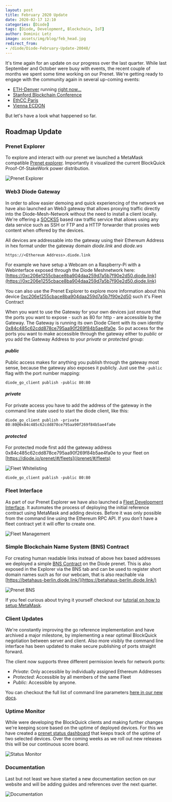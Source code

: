 ```yaml
---
layout: post
title: February 2020 Update
date: 2020-02-17 12:10
categories: [Diode]
tags: [Diode, Development, Blockchain, IoT]
author: Dominic Letz
image: assets/img/blog/feb_head.jpg
redirect_from:
- /diode/Diode-February-Update-20048/
---
```


It's time again for an update on our progress over the last quarter. While last September and October were busy with events, the recent couple of months we spent some time working on our Prenet. We're getting ready to engage with the community again in several up-coming events:
* [ETH-Denver](https://www.ethdenver.com/) running [right now...](https://twitter.com/diode_chain/status/1228155750846873600)
* [Stanford Blockchain Conference](https://cbr.stanford.edu/sbc20/)
* [EthCC Paris](https://ethcc.io/)
* [Vienna ECDON](https://edcon.io/) 

But let's have a look what happened so far. 

## Roadmap Update

### Prenet Explorer

To explore and interact with our prenet we launched a MetaMask compatible [Prenet explorer](/prenet/#/). Importantly it visualized the current BlockQuick Proof-Of-StakeWork power distribution. 

![Prenet Explorer](../assets/img/blog/feb_prenet.png)

### Web3 Diode Gateway

In order to allow easier demoing and quick experiencing of the network we have also launched an Web3 gateway that allows proxying traffic directly into the Diode-Mesh-Network without the need to install a client locally. We're offering a [SOCKS5](https://en.wikipedia.org/wiki/SOCKS#SOCKS5) based raw traffic service that allows using any data service such as SSH or FTP and a HTTP forwarder that proxies web content when offered by the devices.

All devices are addressable into the gateway using their Ethereum Address in hex format under the gateway domain _diode.link_ and _diode.ws_

```
https://<Ethereum Address>.diode.link
```

For example we have setup a Webcam on a Raspberry-Pi with a Webinterface exposed through the Diode Meshnetwork here: [https://0xc206e1255cbace8ba904daa259d7a5b7f90e2d50.diode.link](https://0xc206e1255cbace8ba904daa259d7a5b7f90e2d50.diode.link)

You can also use the Prenet Explorer to explore more information about this device [0xc206e1255cbace8ba904daa259d7a5b7f90e2d50](/prenet/#/address/0xc206e1255cbace8ba904daa259d7a5b7f90e2d50) such it's Fleet Contract 

When you want to use the Gateway for your own devices just ensure that the ports you want to expose - such as 80 for http - are accessible by the Gateway. The Gateway is running its own Diode Client with its own identity [0x84c485c62cdd878ce795aa90f269f84b5ae4fa0e](/prenet/#/address/0x84c485c62cdd878ce795aa90f269f84b5ae4fa0e). So put access for the ports you want to make accessible through the gateway either to _public_ or you add the Gateway Address to your _private_ or _protected_ group:

#### _public_

Public access makes for anything you publish through the gateway most sense, because the gateway also exposes it publicly. Just use the `-public` flag with the port number mapping:
```
diode_go_client publish -public 80:80
```

#### _private_

For private access you have to add the address of the gateway in the command line state used to start the diode client, like this:

```
diode_go_client publish -private 80:80@0x84c485c62cdd878ce795aa90f269f84b5ae4fa0e
```

#### _protected_

For protected mode first add the gateway address 0x84c485c62cdd878ce795aa90f269f84b5ae4fa0e to your fleet on [https://diode.io/prenet/#/fleets](/prenet/#/fleets)

![Fleet Whitelisting](../assets/img/blog/feb_fleet.png)

```
diode_go_client publish -public 80:80
```

### Fleet Interface 

As part of our Prenet Explorer we have also launched a [Fleet Development Interface](/prenet/#/fleets). It automates the process of deploying the initial reference contract using MetaMask and adding devices. Before it was only possible from the command line using the Ethereum RPC API. If you don't have a fleet contract yet it will offer to create one. 

![Fleet Management](../assets/img/blog/feb_fleet2.png)

### Simple Blockchain Name System (BNS) Contract

For creating human readable links instead of above hex based addresses we deployed a simple [BNS Contract](https://github.com/diodechain/diode_contract/blob/master/contracts/DNS.sol) on the Diode prenet. This is also exposed in the Explorer via the BNS tab and can be used to register short domain names such as for our webcam, that is also reachable via [https://betahaus-berlin.diode.link/](https://betahaus-berlin.diode.link/) 

![Prenet BNS](../assets/img/blog/feb_dns.png)

If you feel curious about trying it yourself checkout our [tutorial on how to setup MetaMask](https://support.diode.io/article/uec3mloh9z-metamask).

### Client Updates

We're constantly improving the go reference implementation and have archived a major milestone, by implementing a near optimal BlockQuick negotiation between server and client. Also more visibly the command line interface has been updated to make secure publishing of ports straight forward.

The client now supports three different permission levels for network ports:

* _Private_: Only accessible by individually assigned Ethereum Addresses
* _Protected_: Accessible by all members of the same Fleet
* _Public_: Accessible by anyone.

You can checkout the full list of command line parameters [here in our new docs](https://support.diode.io/article/josr6wwh5e-go-client-commands).

### Uptime Monitor

While were developing the BlockQuick clients and making further changes we're keeping score based on the uptime of deployed devices. For this we have created a [prenet status dashboard](/status/) that keeps track of the uptime of two selected devices. Over the coming weeks as we roll out new releases this will be our continuous score board.

![](../assets/img/blog/feb_status.png "Status Monitor")

### Documentation

Last but not least we have started a new documentation section on our website and will be adding guides and references over the next quarter.

![](../assets/img/blog/feb_docs.png "Documentation")
